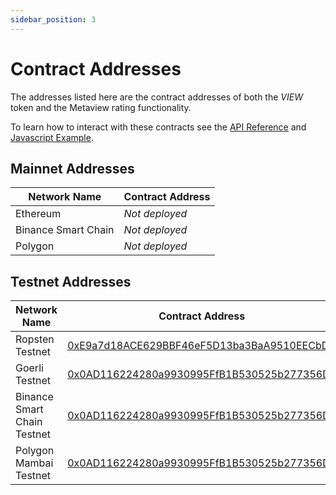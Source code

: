 ```yaml
---
sidebar_position: 3
---
```


# Contract Addresses

The addresses listed here are the contract addresses of both the *VIEW* token and the Metaview rating functionality.

To learn how to interact with these contracts see the [API Reference](/developers/api-reference) and [Javascript Example](/developers/javascript-example).

## Mainnet Addresses

|Network Name        |Contract Address |
|--------------------|-----------------|
|Ethereum            |*Not deployed*   |
|Binance Smart Chain |*Not deployed*   |
|Polygon             |*Not deployed*   |

## Testnet Addresses

|Network Name                |Contract Address |
|----------------------------|-----------------|
|Ropsten Testnet             |[0xE9a7d18ACE629BBF46eF5D13ba3BaA9510EECbD6](https://ropsten.etherscan.io/token/0xE9a7d18ACE629BBF46eF5D13ba3BaA9510EECbD6)|
|Goerli Testnet              |[0x0AD116224280a9930995FfB1B530525b277356D3](https://goerli.etherscan.io/token/0x0AD116224280a9930995FfB1B530525b277356D3)|
|Binance Smart Chain Testnet |[0x0AD116224280a9930995FfB1B530525b277356D3](https://testnet.bscscan.com/token/0x0AD116224280a9930995FfB1B530525b277356D3)|
|Polygon Mambai Testnet      |[0x0AD116224280a9930995FfB1B530525b277356D3](https://mumbai.polygonscan.com/token/0x0AD116224280a9930995FfB1B530525b277356D3)|

